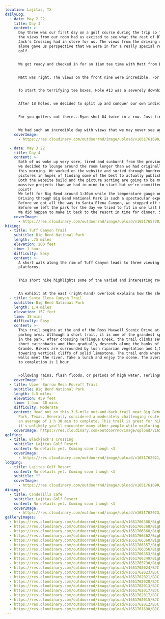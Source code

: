 ```yaml
---
location: Lajitas, TX
dailyLog:
  - date: May 2 22
    title: Day 3
    content: >-
      Day three was our first day on a golf course during the trip so far and
      the views from our room had us excited to see what the rest of Black
      Jack's Crossing had in store for us. The views from the driving range
      alone gave us perspective that we were in for a really special round of
      golf.


      We got ready and checked in for an 11am tee time with Matt from Dallas, the course's head professional. He told the front nine goes straight out into the canyon with some really amazing views, but save our photography skills for the back nine. He also recommended that we drive up to the back tee boxes on holes 13, 14 and 15 to see the views.


      Matt was right. The views on the front nine were incredible. For any other golf course that would have been enough and every golfer would have been amazed, but this isn't just any golf course. We took Matt's advice and drove the treacherous cart paths up to the back tee boxes on every hole on the back nine. We're not sure there are words to fit the description of the views. Equal parts terrifying and awe inspiring is the best we can come up with for now. The pictures definitely don't do the course justice but we hope you like them just the same.


      To start the terrifying tee boxes, Hole #13 was a severely downhill par 3 with the green sitting what seemed like several hundred feet below us. Ryan hit a tee shot and walked off saying his heart was racing and adrenaline was pumping like he had just been in a boxing match. #14 and #15 gave you views of the Rio Grande river and the border of Mexico. Several people told us you could hit a golf ball into Mexico from #15 tee box. We opted to save the golf ball but the views definitely could not be beat.


      After 18 holes, we decided to split up and conquer our own individual passions. One of us stayed on the golf course and played another 18 holes 🏌🏼‍♂️ while the other went back to the room and worked on this website. We imagine you can guess who did what. 💁‍♀️


      For you golfers out there...Ryan shot 84 twice in a row. Just finishing 36 holes in one day in the desert with temps hovering around 100 is a feat. The second time around the front nine he shot 38 with a birdie and a double bogey. Pretty amazing stuff.


      We had such an incredible day with views that we may never see again on a golf course that might be one of the best on the planet as far as we're concerned. We both loaded up the aloe and lotion after a long day in the sun. Next up...a day back in Big Bend National Park! ✌🏼
    coverImage:
      - https://res.cloudinary.com/outdoorrnd/image/upload/v1651761690/BJC.1_ixmt60.jpg

  - date: May 3 22
    title: Day 4
    content: >-
      Both of us woke up very sore, tired and sunburnt from the previous day so
      we decided to lounge around the room longer than we had originally planned
      this morning. We worked on the website and sorted through hundreds of
      pictures in hopes of finding some of the best to actually publish here.
      Both the website build and the picture sorting are going to be much more
      massive projects than we had in mind to start but we're committed at this
      point!
      We left for Big Bend around 1:30pm while the temperature gauge on the Rav4 fluctuated between 99 and 103 along the way. Yep, we're definitely in the desert. 🌵
      Driving through Big Bend National Park is such a spectacular experience! We entered the west side of the park this time and decided to immediately turn onto the very popular Ross Maxwell Scenic Drive. We took the drive the full 24 miles down to the Santa Elena Canyon. Both the drive and the canyon are traditionally immersive Big Bend experiences. The Ross Maxwell Scenic Drive is equal parts terrifying and jaw dropping. The Santa Elena Canyon Trail is a bit of both as well and definitely our favorite hike on the trip to date. There will be lots of pictures of Santa Elena Canyon, the trail and a couple of us on a cliffside overlooking the Rio Grande river in the gallery!
      Before we got all the way to Santa Elena Canyon, we stopped off to do a short hike at Tuff Canyon. We put our brave pants on and hiked down a narrow cliff trail (that we found out later wasn't actually the trail) to the edge of the cliff overlooking the canyon. This was an exhilarating experience to say the least! We then hiked down the ACTUAL trail into the canyon and back out. It was a great way to get the blood flowing for the rest of the day.
      Before we left the park for the day we tried to fit in one last hike at the Upper Burro Mesa Pouroff Trail. First, we were both exhausted and cramping. Second, we weren't *really* aware there would be bouldering involved. Third, we were definitely not aware that we would be slogging through another sand/gravel canyon for over a mile one way. Finally, if we didn't make it back to the resort by 8:30pm at the latest we wouldn't get to eat dinner that night (more on that in the Lajitas Golf Resort Restaurant review...). We decided to turn around about halfway through the hike and really had to push ourselves to get back up the canyon to the car. Our legs were cramping so bad the whole way out that we weren't sure we were going to make it. We also lost the trail for a split second and got to feel the dread of being "lost in the wilderness." Luckily it was an actual second and we found the trail again. No harm done.
      We did happen to make it back to the resort in time for dinner. Some fajitas and chicken fried steak helped ease the pain in our bodies and replenish all the calories we burned that day (and more). It was going to be easy to sleep this evening and we're excited to head up to Carlsbad in the morning! 👫
    coverImage:
      - https://res.cloudinary.com/outdoorrnd/image/upload/v1651765730/BigBend.1_tnoeo7.jpg
hiking:
  - title: Tuff Canyon Trail
    subtitle: Big Bend National Park
    length: .75 miles
    elevation: 200 feet
    time: 1 hour
    difficulty: Easy
    content: >-
      A short walk along the rim of Tuff Canyon leads to three viewing
      platforms. 


      This short hike highlights some of the varied and interesting rock formations that can be found in Big Bend. Start off near the waypoint marked "Trailhead" and follow the path of the trail towards the southwest. Off in the distance sits Castellan Mountain, which dominates the sky in this part of the park. 


      An exhibit at the east (right-hand) overlook explains how the sheer walls of the canyon were formed. The trail between the overlooks is rock and gravel, with some steps near the western viewing platforms.
  - title: Santa Elena Canyon Trail
    subtitle: Big Bend National Park
    length: 1.4 miles
    elevation: 157 feet
    time: 35 mins
    difficulty: Easy
    content: >-
      This trail begins at the end of the Ross Maxwell Scenic Drive at a paved
      parkng area. Although a short trail, it is one of the grandest spectacles
      in the park. After crossing Terlingua Creek, the trail climbs several
      short switchbacks and then gradually descends along the banks of the Rio
      Grande. Hikers are surrounded by lush riparian vegetation and 1,500-foot
      towering vertical cliffs of solid limestone. The trail ends where canyon
      walls meet the river. Take a lunch and enjoy the scene. The average time
      to completion is 1 hour.


      Following rains, flash floods, or periods of high water, Terlingua creek can be impassable, effectively closing the trail.
    coverImage: ""
  - title: Upper Burrow Mesa Pouroff Trail
    subtitle: Big Bend National Park
    length: 3.5 miles
    elevation: 459 feet
    time: 1 hour 30 mins
    difficulty: Moderate
    content: Head out on this 3.5-mile out-and-back trail near Big Bend National
      Park, Texas. Generally considered a moderately challenging route, it takes
      an average of 1 h 30 min to complete. This trail is great for hiking, and
      it's unlikely you'll encounter many other people while exploring.
    coverImage: https://res.cloudinary.com/outdoorrnd/image/upload/v1651762024/BJC.8_thn1ph.jpg
golfing:
  - title: Blackjack's Crossing
    subtitle: Lajitas Golf Resort
    content: No details yet. Coming soon though <3
    coverImage:
      - https://res.cloudinary.com/outdoorrnd/image/upload/v1651762021/BJC.9_sj6zzm.jpg
lodging:
  - title: Lajitas Golf Resort
    content: No details yet. Coming soon though <3
    subtitle: ""
    coverImage:
      - https://res.cloudinary.com/outdoorrnd/image/upload/v1651761690/BJC.1_ixmt60.jpg
dining:
  - title: Candelilla Cafe
    subtitle: Lajitas Golf Resort
    content: No details yet. Coming soon though <3
    coverImage:
      - https://res.cloudinary.com/outdoorrnd/image/upload/v1651762023/BJC.10_zljhre.jpg
galleryImages:
  - https://res.cloudinary.com/outdoorrnd/image/upload/v1651766380/BigBend.7_w3rkny.jpg
  - https://res.cloudinary.com/outdoorrnd/image/upload/v1651766368/BigBend.4_cgbbvb.jpg
  - https://res.cloudinary.com/outdoorrnd/image/upload/v1651766368/BigBend.3_c1c8qb.jpg
  - https://res.cloudinary.com/outdoorrnd/image/upload/v1651766362/BigBend.2_eyb5qw.jpg
  - https://res.cloudinary.com/outdoorrnd/image/upload/v1651766360/BigBend.10_cakn0n.jpg
  - https://res.cloudinary.com/outdoorrnd/image/upload/v1651766357/BigBend.5_s9nr4p.jpg
  - https://res.cloudinary.com/outdoorrnd/image/upload/v1651766356/BigBend.9_t7tscx.jpg
  - https://res.cloudinary.com/outdoorrnd/image/upload/v1651766353/BigBend.8_snoiss.jpg
  - https://res.cloudinary.com/outdoorrnd/image/upload/v1651766349/BigBend.6_lxk6df.jpg
  - https://res.cloudinary.com/outdoorrnd/image/upload/v1651765730/BigBend.1_tnoeo7.jpg
  - https://res.cloudinary.com/outdoorrnd/image/upload/v1651762024/BJC.8_thn1ph.jpg
  - https://res.cloudinary.com/outdoorrnd/image/upload/v1651762023/BJC.10_zljhre.jpg
  - https://res.cloudinary.com/outdoorrnd/image/upload/v1651762021/BJC.9_sj6zzm.jpg
  - https://res.cloudinary.com/outdoorrnd/image/upload/v1651762020/BJC.6_ifasp4.jpg
  - https://res.cloudinary.com/outdoorrnd/image/upload/v1651762013/BJC.3_z1pgsp.jpg
  - https://res.cloudinary.com/outdoorrnd/image/upload/v1651762017/BJC.4_lxzszb.jpg
  - https://res.cloudinary.com/outdoorrnd/image/upload/v1651762017/BJC.7_lzkdfy.jpg
  - https://res.cloudinary.com/outdoorrnd/image/upload/v1651762015/BJC.2_kr253b.jpg
  - https://res.cloudinary.com/outdoorrnd/image/upload/v1651762012/BJC.5_tjfqty.jpg
  - https://res.cloudinary.com/outdoorrnd/image/upload/v1651761690/BJC.1_ixmt60.jpg
---
```

